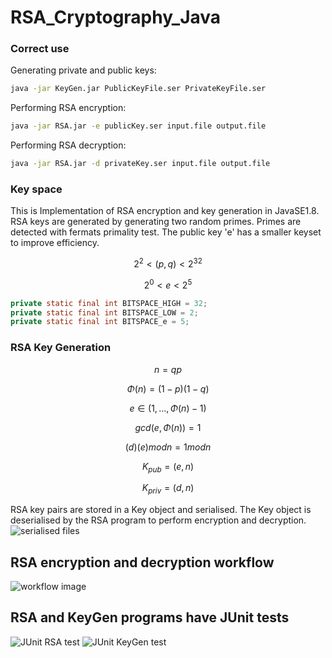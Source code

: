 # RSA_Cryptography_Java
### Correct use 
Generating private and public keys:
```bash
java -jar KeyGen.jar PublicKeyFile.ser PrivateKeyFile.ser  
```
Performing RSA encryption:
```bash
java -jar RSA.jar -e publicKey.ser input.file output.file
```
Performing RSA decryption:
```bash
java -jar RSA.jar -d privateKey.ser input.file output.file
```
### Key space
This is Implementation of RSA encryption and key generation in JavaSE1.8. 
RSA keys are generated by generating two random primes. Primes are detected with fermats primality test.  The public key 'e' has a smaller keyset to improve efficiency. 
```math
2^2 < (p,q) < 2^{32} 
``` 
```math
2^0 < e < 2^5
```
```Java
private static final int BITSPACE_HIGH = 32;
private static final int BITSPACE_LOW = 2;
private static final int BITSPACE_e = 5;
```
### RSA Key Generation 
```math
n = qp
```
```math
Φ(n) = (1-p)(1-q)
```
```math
e ∈ (1,...,Φ(n)-1) 
```
```math
gcd(e, Φ(n)) = 1
```
```math
(d)(e) mod n = 1 mod n
```
```math
K_{pub} = (e, n)
```
```math
K_{priv} = (d, n)
```
RSA key pairs are stored in a Key object and serialised. The Key object is deserialised by the RSA program to perform encryption and decryption.  
![serialised files](https://github.com/ryan-n-may/RSA_Cryptography_Java/blob/main/serialised_keys.png)
## RSA encryption and decryption workflow
![workflow image](https://github.com/ryan-n-may/RSA_Cryptography_Java/blob/main/Workflow.jpg)
## RSA and KeyGen programs have JUnit tests
![JUnit RSA test](https://github.com/ryan-n-may/RSA_Cryptography_Java/blob/main/RSA_JunitTest.png)
![JUnit KeyGen test](https://github.com/ryan-n-may/RSA_Cryptography_Java/blob/main/KeySet_JunitTest.png)
